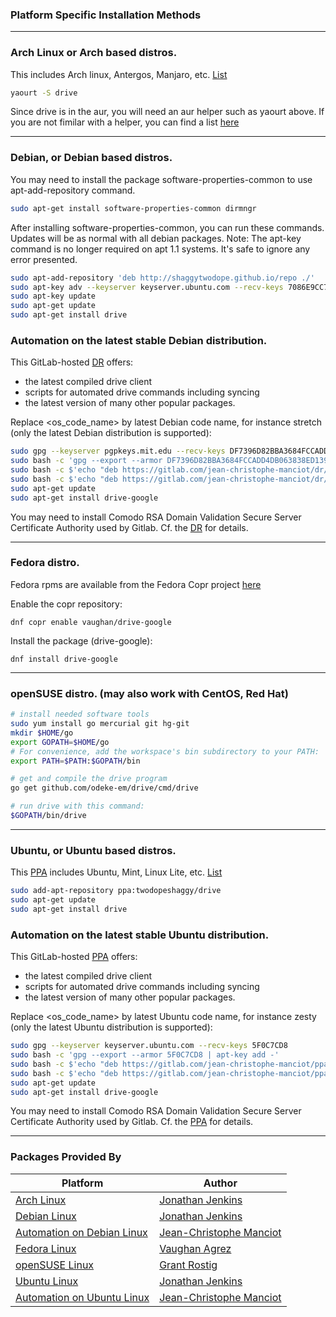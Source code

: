 ### Platform Specific Installation Methods

---
### Arch Linux or Arch based distros.
This includes Arch linux, Antergos, Manjaro, etc. [List](https://wiki.archlinux.org/index.php/Arch_based_distributions_(active))

```sh
yaourt -S drive
```
Since drive is in the aur, you will need an aur helper such as yaourt above. If you are not fimilar with
a helper, you can find a list [here](https://wiki.archlinux.org/index.php/AUR_helpers#AUR_search.2Fbuild_helpers)

---
### Debian, or Debian based distros.
You may need to install the package software-properties-common to use apt-add-repository command.

```sh
sudo apt-get install software-properties-common dirmngr
```

After installing software-properties-common, you can run these commands. Updates will be as normal with all debian packages.
Note: The apt-key command is no longer required on apt 1.1 systems. It's safe to ignore any error presented.

```sh
sudo apt-add-repository 'deb http://shaggytwodope.github.io/repo ./'
sudo apt-key adv --keyserver keyserver.ubuntu.com --recv-keys 7086E9CC7EC3233B
sudo apt-key update
sudo apt-get update
sudo apt-get install drive
```

### Automation on the latest stable Debian distribution. 
This GitLab-hosted [DR](https://gitlab.com/jean-christophe-manciot/dr) offers:
- the latest compiled drive client
- scripts for automated drive commands including syncing
- the latest version of many other popular packages.

Replace <os_code_name> by latest Debian code name, for instance stretch (only the latest Debian distribution is supported):
```sh
sudo gpg --keyserver pgpkeys.mit.edu --recv-keys DF7396D82BBA3684FCCADD4DB063838ED13997FD
sudo bash -c 'gpg --export --armor DF7396D82BBA3684FCCADD4DB063838ED13997FD | apt-key add -'
sudo bash -c $'echo "deb https://gitlab.com/jean-christophe-manciot/dr/raw/master/Debian <os_code_name> stable #JC Manciot\'s DR" > /etc/apt/sources.list.d/jean-christophe-manciot.list'
sudo bash -c $'echo "deb https://gitlab.com/jean-christophe-manciot/dr/raw/master/Debian <os_code_name> unstable #JC Manciot\'s DR" > /etc/apt/sources.list.d/jean-christophe-manciot.list'
sudo apt-get update
sudo apt-get install drive-google
```

You may need to install Comodo RSA Domain Validation Secure Server Certificate Authority used by Gitlab. Cf. the [DR](https://gitlab.com/jean-christophe-manciot/dr) for details.

---
### Fedora distro.
Fedora rpms are available from the Fedora Copr project [here](https://copr.fedorainfracloud.org/coprs/vaughan/drive-google/)

Enable the copr repository:

```
dnf copr enable vaughan/drive-google
```

Install the package (drive-google):

```
dnf install drive-google
```

---
### openSUSE distro. (may also work with CentOS, Red Hat)
```sh
# install needed software tools
sudo yum install go mercurial git hg-git
mkdir $HOME/go
export GOPATH=$HOME/go
# For convenience, add the workspace's bin subdirectory to your PATH:
export PATH=$PATH:$GOPATH/bin

# get and compile the drive program
go get github.com/odeke-em/drive/cmd/drive

# run drive with this command:
$GOPATH/bin/drive
```

---
### Ubuntu, or Ubuntu based distros. 
This [PPA](https://launchpad.net/~twodopeshaggy/+archive/ubuntu/drive) includes Ubuntu, Mint, Linux Lite, etc. [List](http://distrowatch.com/search.php?basedon=Ubuntu)

```sh
sudo add-apt-repository ppa:twodopeshaggy/drive
sudo apt-get update
sudo apt-get install drive
```

### Automation on the latest stable Ubuntu distribution. 
This GitLab-hosted [PPA](https://gitlab.com/jean-christophe-manciot/ppa) offers:
- the latest compiled drive client
- scripts for automated drive commands including syncing
- the latest version of many other popular packages.

Replace <os_code_name> by latest Ubuntu code name, for instance zesty (only the latest Ubuntu distribution is supported):
```sh
sudo gpg --keyserver keyserver.ubuntu.com --recv-keys 5F0C7CD8
sudo bash -c 'gpg --export --armor 5F0C7CD8 | apt-key add -'
sudo bash -c $'echo "deb https://gitlab.com/jean-christophe-manciot/ppa/raw/master/Ubuntu <os_code_name> stable #JC Manciot\'s Stable PPA" >> /etc/apt/sources.list.d/jean-christophe-manciot.list'
sudo bash -c $'echo "deb https://gitlab.com/jean-christophe-manciot/ppa/raw/master/Ubuntu <os_code_name> unstable #JC Manciot\'s Unstable PPA" >> /etc/apt/sources.list.d/jean-christophe-manciot.list'
sudo apt-get update
sudo apt-get install drive-google
```

You may need to install Comodo RSA Domain Validation Secure Server Certificate Authority used by Gitlab. Cf. the [PPA](https://gitlab.com/jean-christophe-manciot/ppa) for details.

---
### Packages Provided By

Platform | Author |
---------| -------|
[Arch Linux](https://aur.archlinux.org/packages/drive) | [Jonathan Jenkins](https://github.com/shaggytwodope)
[Debian Linux](http://shaggytwodope.github.io/repo) | [Jonathan Jenkins](https://github.com/shaggytwodope)
[Automation on Debian Linux](https://gitlab.com/jean-christophe-manciot/dr) | [Jean-Christophe Manciot](https://gitlab.com/jean-christophe-manciot)
[Fedora Linux](https://copr.fedorainfracloud.org/coprs/vaughan/drive-google/) | [Vaughan Agrez](https://github.com/agrez)
[openSUSE Linux]() | [Grant Rostig](https://github.com/grantrostig)
[Ubuntu Linux](https://launchpad.net/~twodopeshaggy/+archive/ubuntu/drive) | [Jonathan Jenkins](https://github.com/shaggytwodope)
[Automation on Ubuntu Linux](https://gitlab.com/jean-christophe-manciot/ppa) | [Jean-Christophe Manciot](https://gitlab.com/jean-christophe-manciot)

